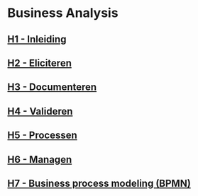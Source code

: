 # Business Analysis

## [H1 - Inleiding](./h1.md)

## [H2 - Eliciteren](./h2.md)

## [H3 - Documenteren]()

## [H4 - Valideren]()

## [H5 - Processen]()

## [H6 - Managen]()

## [H7 - Business process modeling (BPMN)]()
